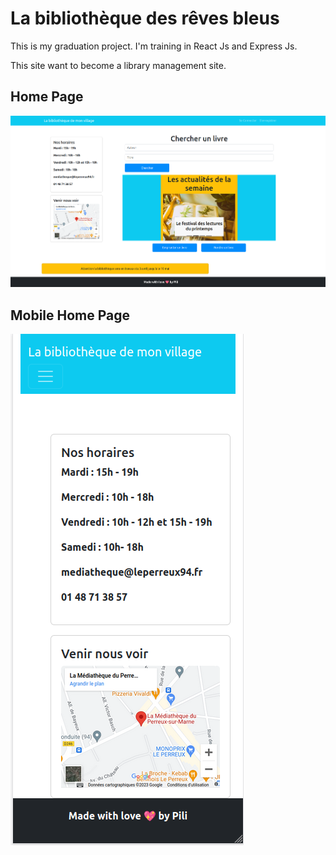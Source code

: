# La bibliothèque des rêves bleus

This is my graduation project. I'm training in React Js and Express Js. 

This site want to become a library management site.

## Home Page

![HOME PAGE](public/img/home.png  "Home Page") 

## Mobile Home Page
![MOBILE_HOME PAGE](public/img/home_mobile.png  "Mobile Home Page") 
